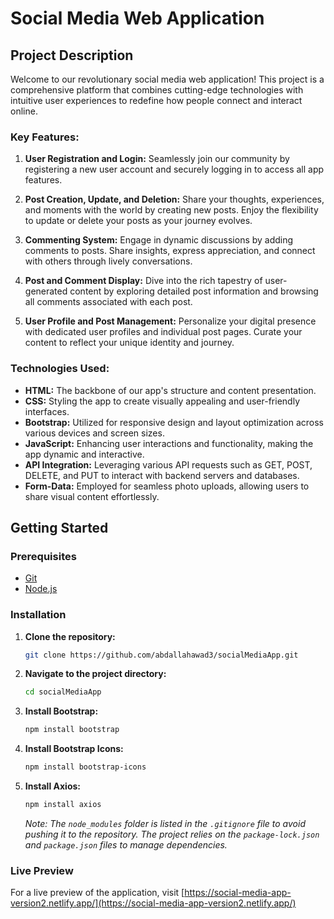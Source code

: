 # Social Media Web Application

## Project Description

Welcome to our revolutionary social media web application! This project is a comprehensive platform that combines cutting-edge technologies with intuitive user experiences to redefine how people connect and interact online.

### Key Features:

1. **User Registration and Login:** Seamlessly join our community by registering a new user account and securely logging in to access all app features.

2. **Post Creation, Update, and Deletion:** Share your thoughts, experiences, and moments with the world by creating new posts. Enjoy the flexibility to update or delete your posts as your journey evolves.

3. **Commenting System:** Engage in dynamic discussions by adding comments to posts. Share insights, express appreciation, and connect with others through lively conversations.

4. **Post and Comment Display:** Dive into the rich tapestry of user-generated content by exploring detailed post information and browsing all comments associated with each post.

5. **User Profile and Post Management:** Personalize your digital presence with dedicated user profiles and individual post pages. Curate your content to reflect your unique identity and journey.

### Technologies Used:

- **HTML:** The backbone of our app's structure and content presentation.
- **CSS:** Styling the app to create visually appealing and user-friendly interfaces.
- **Bootstrap:** Utilized for responsive design and layout optimization across various devices and screen sizes.
- **JavaScript:** Enhancing user interactions and functionality, making the app dynamic and interactive.
- **API Integration:** Leveraging various API requests such as GET, POST, DELETE, and PUT to interact with backend servers and databases.
- **Form-Data:** Employed for seamless photo uploads, allowing users to share visual content effortlessly.

## Getting Started

### Prerequisites

- [Git](https://git-scm.com/)
- [Node.js](https://nodejs.org/)

### Installation

1. **Clone the repository:**
    ```bash
    git clone https://github.com/abdallahawad3/socialMediaApp.git
    ```

2. **Navigate to the project directory:**
    ```bash
    cd socialMediaApp
    ```

3. **Install Bootstrap:**
    ```bash
    npm install bootstrap
    ```

4. **Install Bootstrap Icons:**
    ```bash
    npm install bootstrap-icons
    ```

5. **Install Axios:**
    ```bash
    npm install axios
    ```

    *Note: The `node_modules` folder is listed in the `.gitignore` file to avoid pushing it to the repository. The project relies on the `package-lock.json` and `package.json` files to manage dependencies.*

### Live Preview

For a live preview of the application, visit [https://social-media-app-version2.netlify.app/](https://social-media-app-version2.netlify.app/)
